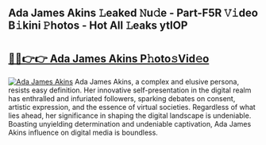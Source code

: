 ## Ada James Akins 𝙻eaked 𝙽u𝚍e - Part-F5R 𝚅𝚒deo B𝚒kini 𝙿hotos - Hot All 𝙻eaks ytIOP

# <h2><a href="http://ld5b3qu.urlbe.top/?page=Ada+James+Akins">🔗🔗👉👉 Ada James Akins P𝚑oto𝚜Vid𝚎o</a></h2>

[![Ada James Akins](https://i.imgur.com/eBuTRDB.gif)](http://ld5b3qu.urlbe.top/?page=Ada+James+Akins)
Ada James Akins, a complex and elusive persona, resists easy definition. Her innovative self-presentation in the digital realm has enthralled and infuriated followers, sparking debates on consent, artistic expression, and the essence of virtual societies. Regardless of what lies ahead, her significance in shaping the digital landscape is undeniable. Boasting unyielding determination and undeniable captivation, Ada James Akins influence on digital media is boundless.
